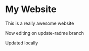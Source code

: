 # My Website

This is a really awesome website

Now editing on update-radme branch 

Updated locally